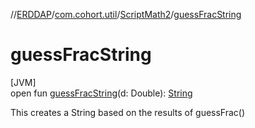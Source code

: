 //[ERDDAP](../../../index.md)/[com.cohort.util](../index.md)/[ScriptMath2](index.md)/[guessFracString](guess-frac-string.md)

# guessFracString

[JVM]\
open fun [guessFracString](guess-frac-string.md)(d: Double): [String](https://docs.oracle.com/en/java/javase/21/docs/api/java.base/java/lang/String.html)

This creates a String based on the results of guessFrac()